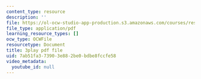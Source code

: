 ```yaml
---
content_type: resource
description: ''
file: https://ol-ocw-studio-app-production.s3.amazonaws.com/courses/res-9-003-brains-minds-and-machines-summer-course-summer-2015/7ab51fa373903e882be0bdbe8fccfe58_43kansULeBE.pdf
file_type: application/pdf
learning_resource_types: []
ocw_type: OCWFile
resourcetype: Document
title: 3play pdf file
uid: 7ab51fa3-7390-3e88-2be0-bdbe8fccfe58
video_metadata:
  youtube_id: null
---
```

